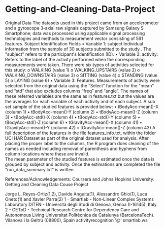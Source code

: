 # Getting-and-Cleaning-Data-Project
 
Original Data
The datasets used in this project came from an accelerometer and a gyroscope 3-axial raw signals captured by Samsung Galaxy S Smartphone; data was processed using applicable signal processing technologies and methods to measurement vector consisting of 561 features. 
Subject Identification Fields
•	Variable 1: subject Individual information from  the sample of 30 subjects submitted to the study . The "subject" refers to the participant's Identification (ID).
•	Variable 2: activity:  Refers to the label of the activity performed when the corresponding measurements were taken.
There were six types of activities selected for this study:
o	WALKING (value 1)
o	WALKING_UPSTAIRS (value 2)
o	WALKING_DOWNSTAIRS (value 3)
o	SITTING (value 4)
o	STANDING (value 5)
o	LAYING (value 6)
•	Variable 3: Features.  Measurements of activity were selected from the original data using the “Select”  function for the  "mean” and   “std”  that also  excludes columns  “freq”  and  “angle”. The names of these referred variables are the same as in features.txt but the values are the averages for  each variable of each activity and of each subject.
A sub set  sample of the studied features is provided below:
•	tBodyAcc-mean()-X (column 1)
•	tBodyAcc-mean()-Y (column 2)
•	tBodyAcc-mean()-Z (column 3)
•	tBodyAcc-std()-X (column 4)
•	tBodyAcc-std()-Y (column 5)
•	tBodyAcc-std()-Z (column 6)
•	tGravityAcc-mean()-X (column 41)
•	tGravityAcc-mean()-Y (column 42)
•	tGravityAcc-mean()-Z (column 43)
A full description of the features in the file features_info.txt,  within the folder UCI HAR Dataset  as part of the  original dataset used for analysis.
After placing the proper label to the columns, the R program does cleaning of the names as needed including removal of parenthesis and hyphens from  column locations where these are invalid.  
 The mean parameter of the studied features is estimated  once the data is grouped by subject and activity. Once the estimations are completed the file “run_data_summary.txt”  is written.

References/Acknowledgements:
Coursera and  Johns Hopkins  University:  Getting and Cleaning Data Couse Project

 Jorge L. Reyes-Ortiz(1,2), Davide Anguita(1), Alessandro Ghio(1), Luca Oneto(1) and Xavier Parra(2)
1 - Smartlab - Non-Linear Complex Systems Laboratory
DITEN - Università degli Studi di Genova, Genoa (I-16145), Italy. 
2 - CETpD - Technical Research Centre for Dependency Care and Autonomous Living
Universitat Politècnica de Catalunya (BarcelonaTech). Vilanova i la Geltrú (08800), Spain
activityrecognition '@' smartlab.ws

